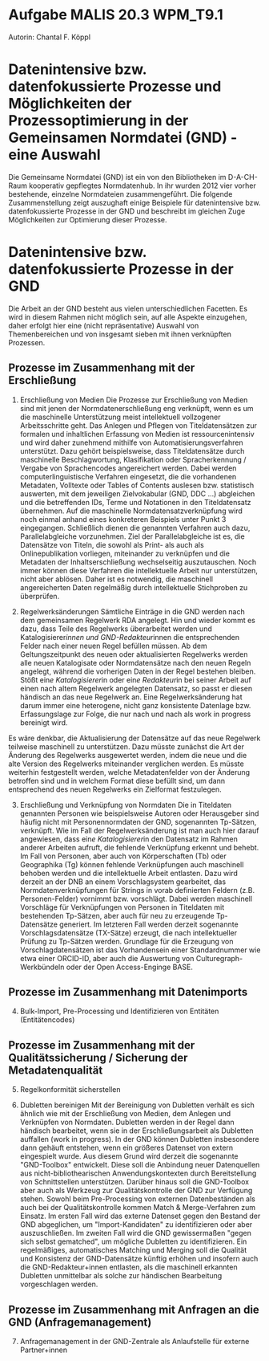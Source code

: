 # Aufgabe MALIS 20.3 WPM_T9.1

Autorin: Chantal F. Köppl

# Datenintensive bzw. datenfokussierte Prozesse und Möglichkeiten der Prozessoptimierung in der Gemeinsamen Normdatei (GND) - eine Auswahl

Die Gemeinsame Normdatei (GND) ist ein von den Bibliotheken im D-A-CH-Raum kooperativ gepflegtes Normdatenhub. In ihr wurden 2012 vier vorher bestehende, einzelne Normdateien zusammengeführt. Die folgende Zusammenstellung zeigt auszughaft einige Beispiele für datenintensive bzw. datenfokussierte Prozesse in der GND und beschreibt im gleichen Zuge Möglichkeiten zur Optimierung dieser Prozesse.

# Datenintensive bzw. datenfokussierte Prozesse in der GND

Die Arbeit an der GND besteht aus vielen unterschiedlichen Facetten. Es wird in diesem Rahmen nicht möglich sein, auf alle Aspekte einzugehen, daher erfolgt hier eine (nicht repräsentative) Auswahl von Themenbereichen und von insgesamt sieben mit ihnen verknüpften Prozessen.


## Prozesse im Zusammenhang mit der Erschließung

1. Erschließung von Medien
Die Prozesse zur Erschließung von Medien sind mit jenen der Normdatenerschließung eng verknüpft, wenn es um die maschinelle Unterstützung meist intellektuell vollzogener Arbeitsschritte geht. Das Anlegen und Pflegen von Titeldatensätzen zur formalen und inhaltlichen Erfassung von Medien ist ressourcenintensiv und wird daher zunehmend mithilfe von Automatisierungsverfahren unterstützt. Dazu gehört beispielsweise, dass Titeldatensätze durch maschinelle Beschlagwortung, Klasifikation oder Spracherkennung / Vergabe von Sprachencodes angereichert werden. Dabei werden computerlinguistische Verfahren eingesetzt, die die vorhandenen Metadaten, Volltexte oder Tables of Contents auslesen bzw. statistisch auswerten, mit dem jeweiligen Zielvokabular (GND, DDC ...) abgleichen und die betreffenden IDs, Terme und Notationen in den Titeldatensatz übernehmen. Auf die maschinelle Normdatensatzverknüpfung wird noch einmal anhand eines konkreteren Beispiels unter Punkt 3 eingegangen. Schließlich dienen die genannten Verfahren auch dazu, Parallelabgleiche vorzunehmen. Ziel der Parallelabgleiche ist es, die Datensätze von Titeln, die sowohl als Print- als auch als Onlinepublikation vorliegen, miteinander zu verknüpfen und die Metadaten der Inhaltserschließung wechselseitig auszutauschen.
Noch immer können diese Verfahren die intellektuelle Arbeit nur unterstützen, nicht aber ablösen. Daher ist es notwendig, die maschinell angereicherten Daten regelmäßig durch intellektuelle Stichproben zu überprüfen.

2. Regelwerksänderungen
Sämtliche Einträge in die GND werden nach dem gemeinsamen Regelwerk RDA angelegt. Hin und wieder kommt es dazu, dass Teile des Regelwerks überarbeitet werden und Katalogisierer*innen und GND-Redakteur*innen die entsprechenden Felder nach einer neuen Regel befüllen müssen.
Ab dem Geltungszeitpunkt des neuen oder aktualisierten Regelwerks werden alle neuen Katalogisate oder Normdatensätze nach den neuen Regeln angelegt, während die vorherigen Daten in der Regel bestehen bleiben. Stößt ein*e Katalogisierer*in oder ein*e Redakteur*in bei seiner Arbeit auf einen nach altem Regelwerk angelegten Datensatz, so passt er diesen händisch an das neue Regelwerk an.
Eine Regelwerksänderung hat darum immer eine heterogene, nicht ganz konsistente Datenlage bzw. Erfassungslage zur Folge, die nur nach und nach als work in progress bereinigt wird.

Es wäre denkbar, die Aktualisierung der Datensätze auf das neue Regelwerk teilweise  maschinell zu unterstützen. Dazu müsste zunächst die Art der Änderung des Regelwerks ausgewertet werden, indem die neue und die alte Version des Regelwerks miteinander verglichen werden.
Es müsste weiterhin festgestellt werden, welche Metadatenfelder von der Änderung betroffen sind und in welchem Format diese befüllt sind, um dann entsprechend des neuen Regelwerks ein Zielformat festzulegen. 

3. Erschließung und Verknüpfung von Normdaten
Die in Titeldaten genannten Personen wie beispielsweise Autoren oder Herausgeber sind häufig nicht mit Personennormdaten der GND, sogenannten Tp-Sätzen, verknüpft. Wie im Fall der Regelwerksänderung ist man auch hier darauf angewiesen, dass ein*e Katalogisierer*in den Datensatz im Rahmen anderer Arbeiten aufruft, die fehlende Verknüpfung erkennt und behebt.
Im Fall von Personen, aber auch von Körperschaften (Tb) oder Geographika (Tg) können fehlende Verknüpfungen auch maschinell behoben werden und die intellektuelle Arbeit entlasten. Dazu wird derzeit an der DNB an einem Vorschlagsystem gearbeitet, das Normdatenverknüpfungen für Strings in vorab definierten Feldern (z.B. Personen-Felder) vornimmt bzw. vorschlägt. Dabei werden maschinell Vorschläge für Verknüpfungen von Personen in Titeldaten mit bestehenden Tp-Sätzen, aber auch für neu zu erzeugende Tp-Datensätze generiert. Im letzteren Fall werden derzeit sogenannte Vorschlagsdatensätze (TX-Sätze) erzeugt, die nach intellektueller Prüfung zu Tp-Sätzen werden. Grundlage für die Erzeugung von Vorschlagdatensätzen ist das Vorhandensein einer Standardnummer wie etwa einer ORCID-ID, aber auch die Auswertung von Culturegraph-Werkbündeln oder der Open Access-Enginge BASE.

## Prozesse im Zusammenhang mit Datenimports

4.  Bulk-Import, Pre-Processing und Identifizieren von Entitäten (Entitätencodes)


## Prozesse im Zusammenhang mit der Qualitätssicherung / Sicherung der Metadatenqualität

5. Regelkonformität sicherstellen

6. Dubletten bereinigen 
Mit der Bereinigung von Dubletten verhält es sich ähnlich wie mit der Erschließung von Medien, dem Anlegen und Verknüpfen von Normdaten. Dubletten werden in der Regel dann händisch bearbeitet, wenn sie in der Erschließungsarbeit als Dubletten auffallen (work in progress). In der GND können Dubletten insbesondere dann gehäuft entstehen, wenn ein größeres Datenset von extern eingespielt wurde. Aus diesem Grund wird derzeit die sogenannte "GND-Toolbox" entwickelt. Diese soll die Anbindung neuer Datenquellen aus nicht-bibliothearischen Anwendungskontexten durch Bereitstellung von Schnittstellen unterstützen. Darüber hinaus soll die GND-Toolbox aber auch als Werkzeug zur Qualitätskontrolle der GND zur Verfügung stehen. Sowohl beim Pre-Processing von externen Datenbeständen als auch bei der Qualitätskontrolle kommen Match & Merge-Verfahren zum Einsatz. Im ersten Fall wird das externe Datenset gegen den Bestand der GND abgeglichen, um "Import-Kandidaten" zu identifizieren oder aber auszuschließen. Im zweiten Fall wird die GND gewissermaßen "gegen sich selbst gematched", um mögliche Dubletten zu identifizieren.
Ein regelmäßiges, automatisches Matching und Merging soll die Qualität und Konsistenz der GND-Datensätze künftig erhöhen und insofern auch die GND-Redakteur+innen entlasten, als die maschinell erkannten Dubletten unmittelbar als solche zur händischen Bearbeitung vorgeschlagen werden.

## Prozesse im Zusammenhang mit Anfragen an die GND (Anfragemanagement)

7. Anfragemanagement in der GND-Zentrale als Anlaufstelle für externe Partner+innen




